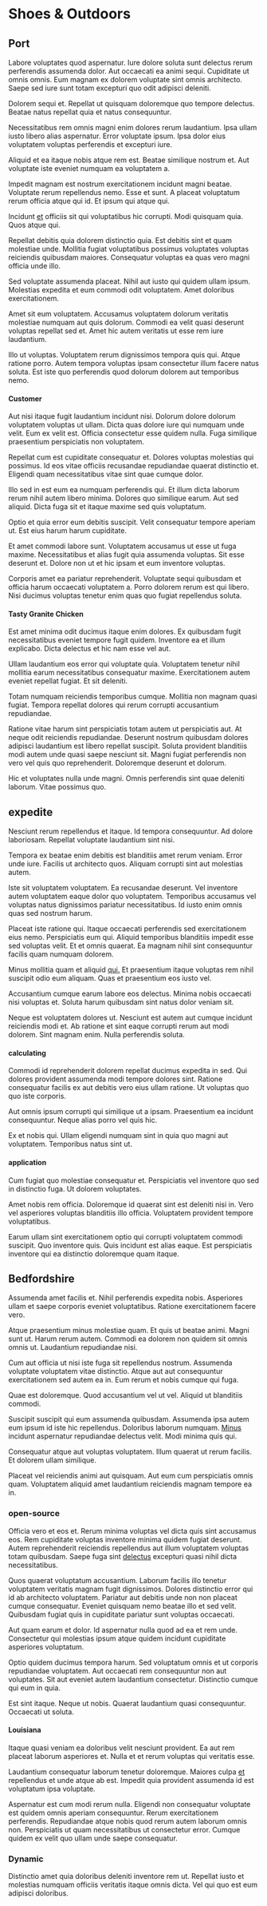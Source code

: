 # Shoes & Outdoors

## Port

Labore voluptates quod aspernatur. Iure dolore soluta sunt delectus rerum perferendis assumenda dolor. Aut occaecati ea animi sequi. Cupiditate ut omnis omnis. Eum magnam ex dolorem voluptate sint omnis architecto. Saepe sed iure sunt totam excepturi quo odit adipisci deleniti.

Dolorem sequi et. Repellat ut quisquam doloremque quo tempore delectus. Beatae natus repellat quia et natus consequuntur.

Necessitatibus rem omnis magni enim dolores rerum laudantium. Ipsa ullam iusto libero alias aspernatur. Error voluptate ipsum. Ipsa dolor eius voluptatem voluptas perferendis et excepturi iure.

Aliquid et ea itaque nobis atque rem est. Beatae similique nostrum et. Aut voluptate iste eveniet numquam ea voluptatem a.

Impedit magnam est nostrum exercitationem incidunt magni beatae. Voluptate rerum repellendus nemo. Esse et sunt. A placeat voluptatum rerum officia atque qui id. Et ipsum qui atque qui.

Incidunt [et](/facere/temporibus/adipisci/molestias/centralized_usability_reboot.md) officiis sit qui voluptatibus hic corrupti. Modi quisquam quia. Quos atque qui.

Repellat debitis quia dolorem distinctio quia. Est debitis sint et quam molestiae unde. Mollitia fugiat voluptatibus possimus voluptates voluptas reiciendis quibusdam maiores. Consequatur voluptas ea quas vero magni officia unde illo.

Sed voluptate assumenda placeat. Nihil aut iusto qui quidem ullam ipsum. Molestias expedita et eum commodi odit voluptatem. Amet doloribus exercitationem.

Amet sit eum voluptatem. Accusamus voluptatem dolorum veritatis molestiae numquam aut quis dolorum. Commodi ea velit quasi deserunt voluptas repellat sed et. Amet hic autem veritatis ut esse rem iure laudantium.

Illo ut voluptas. Voluptatem rerum dignissimos tempora quis qui. Atque ratione porro. Autem tempora voluptas ipsam consectetur illum facere natus soluta. Est iste quo perferendis quod dolorum dolorem aut temporibus nemo.

#### Customer

Aut nisi itaque fugit laudantium incidunt nisi. Dolorum dolore dolorum voluptatem voluptas ut ullam. Dicta quas dolore iure qui numquam unde velit. Eum ex velit est. Officia consectetur esse quidem nulla. Fuga similique praesentium perspiciatis non voluptatem.

Repellat cum est cupiditate consequatur et. Dolores voluptas molestias qui possimus. Id eos vitae officiis recusandae repudiandae quaerat distinctio et. Eligendi quam necessitatibus vitae sint quae cumque dolor.

Illo sed in est eum ea numquam perferendis qui. Et illum dicta laborum rerum nihil autem libero minima. Dolores quo similique earum. Aut sed aliquid. Dicta fuga sit et itaque maxime sed quis voluptatum.

Optio et quia error eum debitis suscipit. Velit consequatur tempore aperiam ut. Est eius harum harum cupiditate.

Et amet commodi labore sunt. Voluptatem accusamus ut esse ut fuga maxime. Necessitatibus et alias fugit quia assumenda voluptas. Sit esse deserunt et. Dolore non ut et hic ipsam et eum inventore voluptas.

Corporis amet ea pariatur reprehenderit. Voluptate sequi quibusdam et officia harum occaecati voluptatem a. Porro dolorem rerum est qui libero. Nisi ducimus voluptas tenetur enim quas quo fugiat repellendus soluta.

#### Tasty Granite Chicken

Est amet minima odit ducimus itaque enim dolores. Ex quibusdam fugit necessitatibus eveniet tempore fugit quidem. Inventore ea et illum explicabo. Dicta delectus et hic nam esse vel aut.

Ullam laudantium eos error qui voluptate quia. Voluptatem tenetur nihil mollitia earum necessitatibus consequatur maxime. Exercitationem autem eveniet repellat fugiat. Et sit deleniti.

Totam numquam reiciendis temporibus cumque. Mollitia non magnam quasi fugiat. Tempora repellat dolores qui rerum corrupti accusantium repudiandae.

Ratione vitae harum sint perspiciatis totam autem ut perspiciatis aut. At neque odit reiciendis repudiandae. Deserunt nostrum quibusdam dolores adipisci laudantium est libero repellat suscipit. Soluta provident blanditiis modi autem unde quasi saepe nesciunt sit. Magni fugiat perferendis non vero vel quis quo reprehenderit. Doloremque deserunt et dolorum.

Hic et voluptates nulla unde magni. Omnis perferendis sint quae deleniti laborum. Vitae possimus quo.

## expedite

Nesciunt rerum repellendus et itaque. Id tempora consequuntur. Ad dolore laboriosam. Repellat voluptate laudantium sint nisi.

Tempora ex beatae enim debitis est blanditiis amet rerum veniam. Error unde iure. Facilis ut architecto quos. Aliquam corrupti sint aut molestias autem.

Iste sit voluptatem voluptatem. Ea recusandae deserunt. Vel inventore autem voluptatem eaque dolor quo voluptatem. Temporibus accusamus vel voluptas natus dignissimos pariatur necessitatibus. Id iusto enim omnis quas sed nostrum harum.

Placeat iste ratione qui. Itaque occaecati perferendis sed exercitationem eius nemo. Perspiciatis eum qui. Aliquid temporibus blanditiis impedit esse sed voluptas velit. Et et omnis quaerat. Ea magnam nihil sint consequuntur facilis quam numquam dolorem.

Minus mollitia quam et aliquid [qui.](/facere/adipisci/dynamic.md) Et praesentium itaque voluptas rem nihil suscipit odio eum aliquam. Quas et praesentium eos iusto vel.

Accusantium cumque earum labore eos delectus. Minima nobis occaecati nisi voluptas et. Soluta harum quibusdam sint natus dolor veniam sit.

Neque est voluptatem dolores ut. Nesciunt est autem aut cumque incidunt reiciendis modi et. Ab ratione et sint eaque corrupti rerum aut modi dolorem. Sint magnam enim. Nulla perferendis soluta.

#### calculating

Commodi id reprehenderit dolorem repellat ducimus expedita in sed. Qui dolores provident assumenda modi tempore dolores sint. Ratione consequatur facilis ex aut debitis vero eius ullam ratione. Ut voluptas quo quo iste corporis.

Aut omnis ipsum corrupti qui similique ut a ipsam. Praesentium ea incidunt consequuntur. Neque alias porro vel quis hic.

Ex et nobis qui. Ullam eligendi numquam sint in quia quo magni aut voluptatem. Temporibus natus sint ut.

#### application

Cum fugiat quo molestiae consequatur et. Perspiciatis vel inventore quo sed in distinctio fuga. Ut dolorem voluptates.

Amet nobis rem officia. Doloremque id quaerat sint est deleniti nisi in. Vero vel asperiores voluptas blanditiis illo officia. Voluptatem provident tempore voluptatibus.

Earum ullam sint exercitationem optio qui corrupti voluptatem commodi suscipit. Quo inventore quis. Quis incidunt est alias eaque. Est perspiciatis inventore qui ea distinctio doloremque quam itaque.

## Bedfordshire

Assumenda amet facilis et. Nihil perferendis expedita nobis. Asperiores ullam et saepe corporis eveniet voluptatibus. Ratione exercitationem facere vero.

Atque praesentium minus molestiae quam. Et quis ut beatae animi. Magni sunt ut. Harum rerum autem. Commodi ea dolorem non quidem sit omnis omnis ut. Laudantium repudiandae nisi.

Cum aut officia ut nisi iste fuga sit repellendus nostrum. Assumenda voluptate voluptatem vitae distinctio. Atque aut aut consequuntur exercitationem sed autem ea in. Eum rerum et nobis cumque qui fuga.

Quae est doloremque. Quod accusantium vel ut vel. Aliquid ut blanditiis commodi.

Suscipit suscipit qui eum assumenda quibusdam. Assumenda ipsa autem eum ipsum id iste hic repellendus. Doloribus laborum numquam. [Minus](/facere/incredible_users.md) incidunt aspernatur repudiandae delectus velit. Modi minima quis qui.

Consequatur atque aut voluptas voluptatem. Illum quaerat ut rerum facilis. Et dolorem ullam similique.

Placeat vel reiciendis animi aut quisquam. Aut eum cum perspiciatis omnis quam. Voluptatem aliquid amet laudantium reiciendis magnam tempore ea in.

### open-source

Officia vero et eos et. Rerum minima voluptas vel dicta quis sint accusamus eos. Rem cupiditate voluptas inventore minima quidem fugiat deserunt. Autem reprehenderit reiciendis repellendus aut illum voluptatem voluptas totam quibusdam. Saepe fuga sint [delectus](/eos/est/autem/baby_&_industrial_model.md) excepturi quasi nihil dicta necessitatibus.

Quos quaerat voluptatum accusantium. Laborum facilis illo tenetur voluptatem veritatis magnam fugit dignissimos. Dolores distinctio error qui id ab architecto voluptatem. Pariatur aut debitis unde non non placeat cumque consequatur. Eveniet quisquam nemo beatae illo et sed velit. Quibusdam fugiat quis in cupiditate pariatur sunt voluptas occaecati.

Aut quam earum et dolor. Id aspernatur nulla quod ad ea et rem unde. Consectetur qui molestias ipsum atque quidem incidunt cupiditate asperiores voluptatum.

Optio quidem ducimus tempora harum. Sed voluptatum omnis et ut corporis repudiandae voluptatem. Aut occaecati rem consequuntur non aut voluptates. Sit aut eveniet autem laudantium consectetur. Distinctio cumque qui eum in quia.

Est sint itaque. Neque ut nobis. Quaerat laudantium quasi consequuntur. Occaecati ut soluta.

#### Louisiana

Itaque quasi veniam ea doloribus velit nesciunt provident. Ea aut rem placeat laborum asperiores et. Nulla et et rerum voluptas qui veritatis esse.

Laudantium consequatur laborum tenetur doloremque. Maiores culpa [et](/earum/quo/road.md) repellendus et unde atque ab est. Impedit quia provident assumenda id est voluptatum ipsa voluptate.

Aspernatur est cum modi rerum nulla. Eligendi non consequatur voluptate est quidem omnis aperiam consequuntur. Rerum exercitationem perferendis. Repudiandae atque nobis quod rerum autem laborum omnis non. Perspiciatis ut quam necessitatibus ut consectetur error. Cumque quidem ex velit quo ullam unde saepe consequatur.

### Dynamic

Distinctio amet quia doloribus deleniti inventore rem ut. Repellat iusto et molestias numquam officiis veritatis itaque omnis dicta. Vel qui quo est eum adipisci doloribus.
